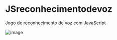 # JSreconhecimentodevoz
Jogo de reconhecimento de voz com JavaScript

![image](https://user-images.githubusercontent.com/108702091/209399069-b431f11f-bf69-4326-a00a-289063ff0eb7.png)
